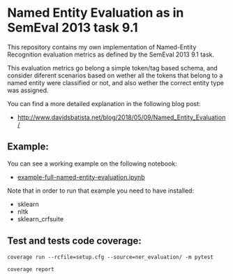 # Named Entity Evaluation as in SemEval 2013 task 9.1

This repository contains my own implementation of Named-Entity Recognition evaluation metrics as defined by the SemEval 2013 9.1 task.

This evaluation metrics go belong a simple token/tag based schema, and consider diferent scenarios based on wether all the tokens that belong to a named entity were classified or not, and also wether the correct entity type was assigned.

You can find a more detailed explanation in the following blog post:

* http://www.davidsbatista.net/blog/2018/05/09/Named_Entity_Evaluation/


## Example:

You can see a working example on the following notebook:

- [example-full-named-entity-evaluation.ipynb](example-full-named-entity-evaluation.ipynb)

Note that in order to run that example you need to have installed:

- sklearn
- nltk
- sklearn_crfsuite

## Test and tests code coverage:

`coverage run --rcfile=setup.cfg --source=ner_evaluation/ -m pytest`

`coverage report`
